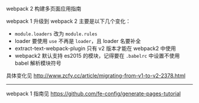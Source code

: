webpack 2 构建多页面应用指南

webpack 1 升级到 webpack 2 主要是以下几个变化：

* `module.loaders` 改为 `module.rules`
* loader 要使用 `use` 不再是 `loader`，且 loader 名要补全
* extract-text-webpack-plugin 只有 v2 版本才能在 webpack2 中使用
* webpack2 默认支持 es2015 的模块，记得要在 `.babelrc` 中设置不使用 babel 解析模块符号

具体变化见 http://www.zcfy.cc/article/migrating-from-v1-to-v2-2378.html

----- 

webpack 1 指南见 https://github.com/fe-config/generate-pages-tutorial